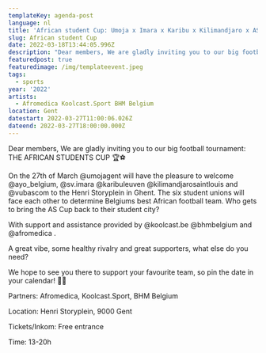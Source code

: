 ```yaml
---
templateKey: agenda-post
language: nl
title: 'African student Cup: Umoja x Imara x Karibu x Kilimandjaro x ASCOM x AYO'
slug: African student Cup
date: 2022-03-18T13:44:05.996Z
description: "Dear members, We are gladly inviting you to our big football tournament: THE AFRICAN STUDENTS CUP \U0001F3C6⚽"
featuredpost: true
featuredimage: /img/templateevent.jpeg
tags:
  - sports
year: '2022'
artists:
  - Afromedica Koolcast.Sport BHM Belgium
location: Gent
datestart: 2022-03-27T11:00:06.026Z
dateend: 2022-03-27T18:00:00.000Z
---
```

Dear members, We are gladly inviting you to our big football tournament: THE AFRICAN STUDENTS CUP 🏆⚽

On the 27th of March @umojagent will have the pleasure to welcome @ayo_belgium, @sv.imara @karibuleuven @kilimandjarosaintlouis and @vubascom to the Henri Storyplein in Ghent. The six student unions will face each other to determine Belgiums best African football team. Who gets to bring the AS Cup back to their student city?

With support and assistance provided by @koolcast.be @bhmbelgium and @afromedica .

A great vibe, some healthy rivalry and great supporters, what else do you need? 

We hope to see you there to support your favourite team, so pin the date in your calendar! 📅📍

Partners: Afromedica, Koolcast.Sport, BHM Belgium

Location: Henri Storyplein, 9000 Gent

Tickets/Inkom: Free entrance 

Time: 13-20h
